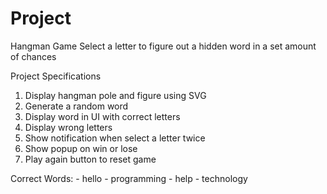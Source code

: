 # Project
Hangman Game
    Select a letter to figure out a hidden word in a set amount of chances

Project Specifications

  1.  Display hangman pole and figure using SVG
  2.  Generate a random word
  3.  Display word in UI with correct letters
  4.  Display wrong letters
  5.  Show notification when select a letter twice
  6.  Show popup on win or lose
  7.  Play again button to reset game
  
  
  Correct Words: 
    - hello
    - programming
    - help
    - technology
